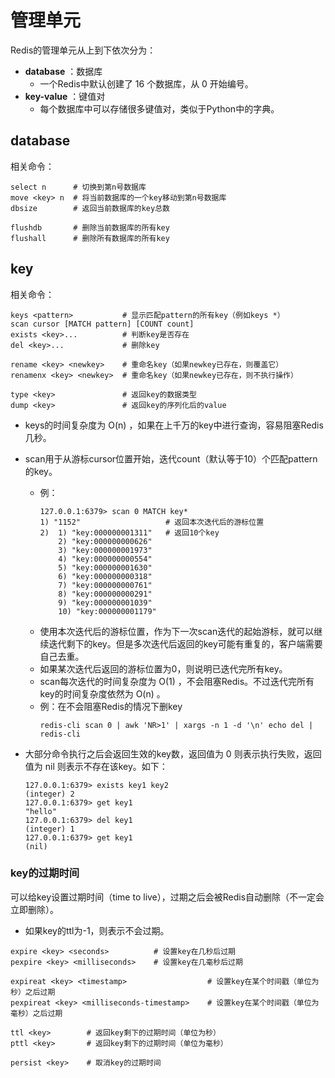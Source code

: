 # 管理单元

Redis的管理单元从上到下依次分为：
- **database** ：数据库
  - 一个Redis中默认创建了 16 个数据库，从 0 开始编号。
- **key-value** ：键值对
  - 每个数据库中可以存储很多键值对，类似于Python中的字典。

## database

相关命令：
```
select n      # 切换到第n号数据库
move <key> n  # 将当前数据库的一个key移动到第n号数据库
dbsize        # 返回当前数据库的key总数

flushdb       # 删除当前数据库的所有key
flushall      # 删除所有数据库的所有key
```

## key

相关命令：
```
keys <pattern>           # 显示匹配pattern的所有key（例如keys *）
scan cursor [MATCH pattern] [COUNT count]
exists <key>...          # 判断key是否存在
del <key>...             # 删除key

rename <key> <newkey>    # 重命名key（如果newkey已存在，则覆盖它）
renamenx <key> <newkey>  # 重命名key（如果newkey已存在，则不执行操作）

type <key>               # 返回key的数据类型
dump <key>               # 返回key的序列化后的value
```
- keys的时间复杂度为 O(n) ，如果在上千万的key中进行查询，容易阻塞Redis几秒。
- scan用于从游标cursor位置开始，迭代count（默认等于10）个匹配pattern的key。
  - 例：
    ```
    127.0.0.1:6379> scan 0 MATCH key*
    1) "1152"                   # 返回本次迭代后的游标位置
    2)  1) "key:000000001311"   # 返回10个key
        2) "key:000000000626"
        3) "key:000000001973"
        4) "key:000000000554"
        5) "key:000000001630"
        6) "key:000000000318"
        7) "key:000000000761"
        8) "key:000000000291"
        9) "key:000000001039"
        10) "key:000000001179"
    ```
  - 使用本次迭代后的游标位置，作为下一次scan迭代的起始游标，就可以继续迭代剩下的key。但是多次迭代后返回的key可能有重复的，客户端需要自己去重。
  - 如果某次迭代后返回的游标位置为0，则说明已迭代完所有key。
  - scan每次迭代的时间复杂度为 O(1) ，不会阻塞Redis。不过迭代完所有key的时间复杂度依然为 O(n) 。
  - 例：在不会阻塞Redis的情况下删key
    ```shell
    redis-cli scan 0 | awk 'NR>1' | xargs -n 1 -d '\n' echo del | redis-cli
    ```

- 大部分命令执行之后会返回生效的key数，返回值为 0 则表示执行失败，返回值为 nil 则表示不存在该key。如下：
    ```
    127.0.0.1:6379> exists key1 key2
    (integer) 2
    127.0.0.1:6379> get key1
    "hello"
    127.0.0.1:6379> del key1
    (integer) 1
    127.0.0.1:6379> get key1
    (nil)
    ```

### key的过期时间

可以给key设置过期时间（time to live），过期之后会被Redis自动删除（不一定会立即删除）。
- 如果key的ttl为-1，则表示不会过期。

```
expire <key> <seconds>          # 设置key在几秒后过期
pexpire <key> <milliseconds>    # 设置key在几毫秒后过期

expireat <key> <timestamp>                  # 设置key在某个时间戳（单位为秒）之后过期
pexpireat <key> <milliseconds-timestamp>    # 设置key在某个时间戳（单位为毫秒）之后过期

ttl <key>        # 返回key剩下的过期时间（单位为秒）
pttl <key>       # 返回key剩下的过期时间（单位为毫秒）

persist <key>    # 取消key的过期时间
```
